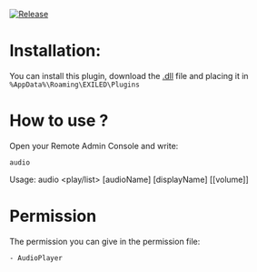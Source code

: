 [![Release]][Link]
<!----------------------------------------------------------------------------->
[Link]: https://github.com/Antoniofo/AudioPlayer/releases
<!---------------------------------[ Buttons ]--------------------------------->
[Release]: https://img.shields.io/badge/Release-EFFDE?style=for-the-badge&logoColor=white&logo=DocuSign


# Installation:

You can install this plugin, download the [.dll](https://github.com/Antoniofo/AudioPlayer/releases) file and placing it in ``%AppData%\Roaming\EXILED\Plugins``


# How to use ?

Open your Remote Admin Console and write:

``audio`` 

Usage: audio <play/list> [audioName] [displayName] [[volume]]

# Permission

The permission you can give in the permission file:

`- AudioPlayer`